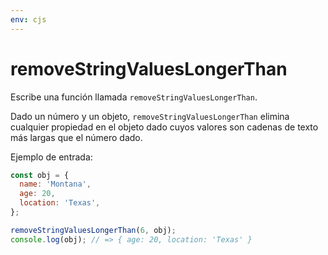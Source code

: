 ```yaml
---
env: cjs
---
```


# removeStringValuesLongerThan

Escribe una función llamada `removeStringValuesLongerThan`.

Dado un número y un objeto, `removeStringValuesLongerThan` elimina cualquier
propiedad en el objeto dado cuyos valores son cadenas de texto más largas que el
número dado.

Ejemplo de entrada:

```js
const obj = {
  name: 'Montana',
  age: 20,
  location: 'Texas',
};

removeStringValuesLongerThan(6, obj);
console.log(obj); // => { age: 20, location: 'Texas' }
```
